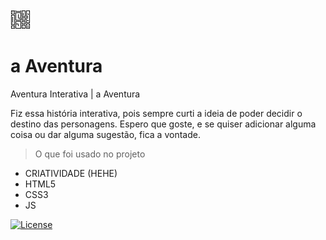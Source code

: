 <img src="https://github.com/baptixta/a-Aventura/blob/master/img/icone.png">

# a Aventura
Aventura Interativa | a Aventura


Fiz essa história interativa, pois sempre curti a ideia de poder decidir o destino das personagens.
Espero que goste, e se quiser adicionar alguma coisa ou dar alguma sugestão, fica a vontade.

> O que foi usado no projeto
- CRIATIVIDADE (HEHE)
- HTML5
- CSS3
- JS

[![License](http://img.shields.io/:license-mit-blue.svg?style=flat-square)](http://badges.mit-license.org) 
